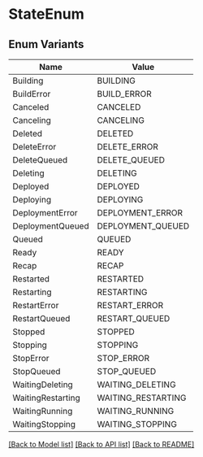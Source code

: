 # StateEnum

## Enum Variants

| Name | Value |
|---- | -----|
| Building | BUILDING |
| BuildError | BUILD_ERROR |
| Canceled | CANCELED |
| Canceling | CANCELING |
| Deleted | DELETED |
| DeleteError | DELETE_ERROR |
| DeleteQueued | DELETE_QUEUED |
| Deleting | DELETING |
| Deployed | DEPLOYED |
| Deploying | DEPLOYING |
| DeploymentError | DEPLOYMENT_ERROR |
| DeploymentQueued | DEPLOYMENT_QUEUED |
| Queued | QUEUED |
| Ready | READY |
| Recap | RECAP |
| Restarted | RESTARTED |
| Restarting | RESTARTING |
| RestartError | RESTART_ERROR |
| RestartQueued | RESTART_QUEUED |
| Stopped | STOPPED |
| Stopping | STOPPING |
| StopError | STOP_ERROR |
| StopQueued | STOP_QUEUED |
| WaitingDeleting | WAITING_DELETING |
| WaitingRestarting | WAITING_RESTARTING |
| WaitingRunning | WAITING_RUNNING |
| WaitingStopping | WAITING_STOPPING |


[[Back to Model list]](../README.md#documentation-for-models) [[Back to API list]](../README.md#documentation-for-api-endpoints) [[Back to README]](../README.md)


